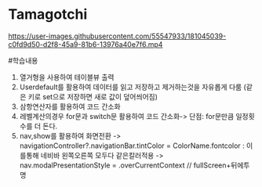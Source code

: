 # Tamagotchi





https://user-images.githubusercontent.com/55547933/181045039-c0fd9d50-d2f8-45a9-81b6-13976a40e7f6.mp4





#학습내용
1. 열거형을 사용하여 테이블뷰 출력
2. Userdefault를 활용하여 데이터를 읽고 저장하고 제거하는것을 자유롭게 다룸 (같은 키로 set으로 저장하면 새로 값이 덮어씌어짐)
3. 삼항연산자를 활용하여 코드 간소화
4. 레벨계산의경우 for문과 switch문 활용하여 코드 간소화-> 단점: for문만큼 일정횟수를 더 돈다. 
5. nav,show를 활용하여 화면전환 
-> navigationController?.navigationBar.tintColor = ColorName.fontcolor : 이를통해 네비바 왼쪽오른쪽 모두다 같은칼러적용
-> nav.modalPresentationStyle = .overCurrentContext // fullScreen+뒤에투명 


